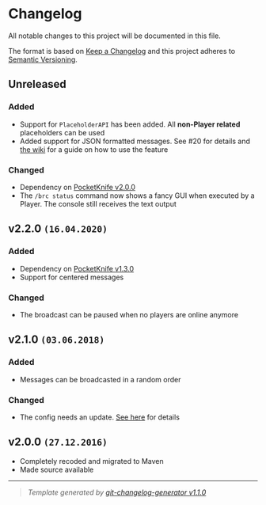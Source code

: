 # Changelog

All notable changes to this project will be documented in this file.

The format is based on [Keep a Changelog](https://keepachangelog.com/en/1.0.0/) and this project adheres to [Semantic Versioning](https://semver.org/spec/v2.0.0.html).

## Unreleased

### Added

- Support for `PlaceholderAPI` has been added. All **non-Player related** placeholders can be used
- Added support for JSON formatted messages. See #20 for details and [the wiki](https://github.com/axelrindle/Broadcaster-Plugin/wiki/Broadcasting-JSON-formatted-messages) for a guide on how to use the feature

### Changed

- Dependency on [PocketKnife v2.0.0](https://axelrindle.github.io/PocketKnife/wiki/migration/2-0-0/)
- The `/brc status` command now shows a fancy GUI when executed by a Player. The console still receives the text output

## v2.2.0 `(16.04.2020)`

### Added

- Dependency on [PocketKnife v1.3.0](https://github.com/axelrindle/PocketKnife/releases/tag/1.3.0)
- Support for centered messages

### Changed

- The broadcast can be paused when no players are online anymore

## v2.1.0 `(03.06.2018)`

### Added

- Messages can be broadcasted in a random order

### Changed

- The config needs an update. [See here](https://github.com/axelrindle/Broadcaster-Plugin/wiki/Configuration-(v2.1.0)) for details

## v2.0.0 `(27.12.2016)`

- Completely recoded and migrated to Maven
- Made source available

----

> *Template generated by [git-changelog-generator v1.1.0](https://github.com/axelrindle/git-changelog-generator)*
